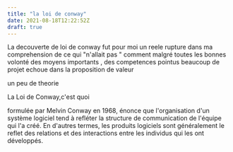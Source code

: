 ```yaml
---
title: "la loi de conway"
date: 2021-08-18T12:22:52Z
draft: true
---
```


La decouverte de loi de conway fut pour moi un reele rupture dans ma comprehension de ce qui "n'allait pas " comment malgré toutes les bonnes volonté 
des moyens importants , des competences pointus beaucoup de projet echoue dans la proposition de valeur 

un peu de theorie 

La Loi de Conway,c'est quoi 

formulée par Melvin Conway en 1968, énonce que l'organisation d'un système logiciel tend à refléter la structure de communication de l'équipe qui l'a créé. En d'autres termes, les produits logiciels sont généralement le reflet des relations et des interactions entre les individus qui les ont développés.
